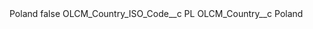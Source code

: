 <?xml version="1.0" encoding="UTF-8"?>
<CustomMetadata xmlns="http://soap.sforce.com/2006/04/metadata" xmlns:xsi="http://www.w3.org/2001/XMLSchema-instance" xmlns:xsd="http://www.w3.org/2001/XMLSchema">
    <label>Poland</label>
    <protected>false</protected>
    <values>
        <field>OLCM_Country_ISO_Code__c</field>
        <value xsi:type="xsd:string">PL</value>
    </values>
    <values>
        <field>OLCM_Country__c</field>
        <value xsi:type="xsd:string">Poland</value>
    </values>
</CustomMetadata>

